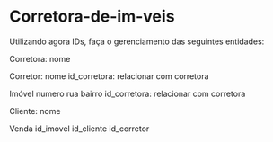 # Corretora-de-im-veis
Utilizando agora IDs, faça o gerenciamento das seguintes entidades:

Corretora:
 nome

Corretor:
 nome
 id_corretora: relacionar com corretora

Imóvel
 numero
 rua
 bairro id_corretora: relacionar com corretora
 
Cliente:
 nome

Venda
 id_imovel
 id_cliente
 id_corretor
